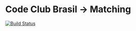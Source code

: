 # Code Club Brasil -> Matching

[![Build Status](https://travis-ci.org/nilohouse/code-club-matching.svg?branch=master)](https://travis-ci.org/nilohouse/code-club-matching)
